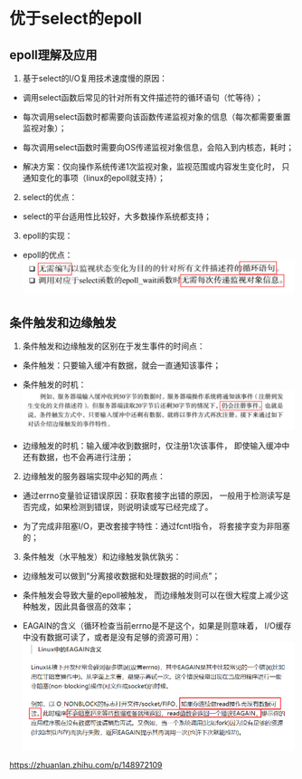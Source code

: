 # 优于select的epoll

## epoll理解及应用

1. 基于select的I/O复用技术速度慢的原因：

 - 调用select函数后常见的针对所有文件描述符的循环语句（忙等待）；
 
 - 每次调用select函数时都需要向该函数传递监视对象的信息（每次都需要重置监视对象）；
 
 - 每次调用select函数时需要向OS传递监视对象信息，会陷入到内核态，耗时；
 
 - 解决方案：仅向操作系统传递1次监视对象，监视范围或内容发生变化时，
 只通知变化的事项（linux的epoll就支持）；
 
2. select的优点：

 - select的平台适用性比较好，大多数操作系统都支持；
 
3. epoll的实现：

 - epoll的优点：
 ![epoll的优点](epoll的优点.png)
 
 
## 条件触发和边缘触发

1. 条件触发和边缘触发的区别在于发生事件的时间点：

 - 条件触发：只要输入缓冲有数据，就会一直通知该事件；
 
 - 条件触发的时机：
 ![条件触发的时机](条件触发的时机.png)
 
 - 边缘触发的时机：输入缓冲收到数据时，仅注册1次该事件，
 即使输入缓冲中还有数据，也不会再进行注册；
 
2. 边缘触发的服务器端实现中必知的两点：

 - 通过errno变量验证错误原因：获取套接字出错的原因，
 一般用于检测读写是否完成，如果检测到错误，则说明读或写已经完成了。
 
 - 为了完成非阻塞I/O，更改套接字特性：通过fcntl指令，
 将套接字变为非阻塞的；
 
3. 条件触发（水平触发）和边缘触发孰优孰劣：

 - 边缘触发可以做到“分离接收数据和处理数据的时间点”；
 
 - 条件触发会导致大量的epoll被触发，
 而边缘触发则可以在很大程度上减少这种触发，因此具备很高的效率；
 
 - EAGAIN的含义（循环检查当前errno是不是这个，如果是则意味着，
 I/O缓存中没有数据可读了，或者是没有足够的资源可用）：
 ![EAGAIN的含义](EAGAIN的含义.png)
 
https://zhuanlan.zhihu.com/p/148972109
 
 
 